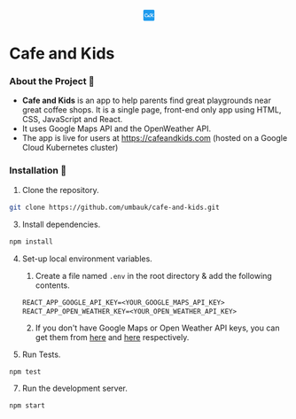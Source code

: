 <p align="center">
<img src="https://github.com/umbauk/cafe-and-kids/blob/master/public/android-chrome-512x512.png" height="20px">
</p>

# Cafe and Kids

### About the Project 🔘

- **Cafe and Kids** is an app to help parents find great playgrounds near great coffee shops. It is a single page, front-end only app using HTML, CSS, JavaScript and React. 
- It uses Google Maps API and the OpenWeather API. 
- The app is live for users at https://cafeandkids.com (hosted on a Google Cloud Kubernetes cluster)

### Installation 🔮

1. Clone the repository.

```bash
git clone https://github.com/umbauk/cafe-and-kids.git
```    

3. Install dependencies.

```bash
npm install
```

4. Set-up local environment variables.
	1. Create a file named `.env` in the root directory & add the following contents.
	
	```text
  	REACT_APP_GOOGLE_API_KEY=<YOUR_GOOGLE_MAPS_API_KEY>
 	REACT_APP_OPEN_WEATHER_KEY=<YOUR_OPEN_WEATHER_API_KEY>
	```
	2. If you don't have Google Maps or Open Weather API keys, you can get them from [here](https://developers.google.com/maps/documentation/javascript/get-api-key) and [here](https://openweathermap.org/appid) respectively. 

6. Run Tests.

```bash
npm test
```

7. Run the development server.

```bash
npm start
```
